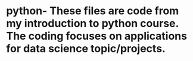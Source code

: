 # python- These files are code from my introduction to python course. The coding focuses on applications for data science topic/projects.
